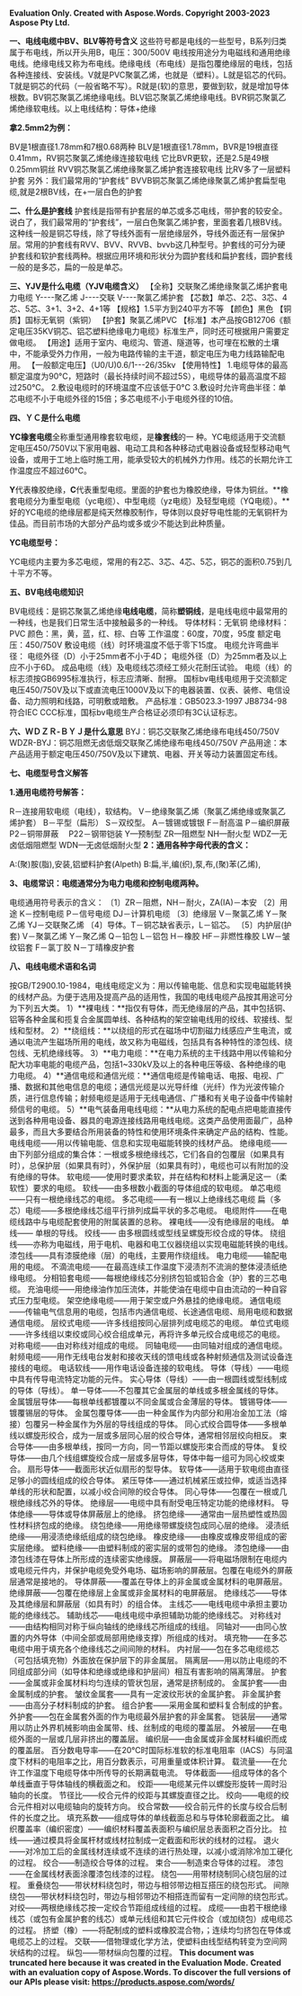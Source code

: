 ﻿**Evaluation Only. Created with Aspose.Words. Copyright 2003-2023 Aspose Pty Ltd.**

**一、电线电缆中BV、BLV等符号含义**
这些符号都是电线的一些型号，B系列归类属于布电线，所以开头用B，电压：300/500V 电线按用途分为电磁线和通用绝缘电线。绝缘电线又称为布电线。绝缘电线（布电线）是指包覆绝缘层的电线，包括各种连接线、安装线。V就是PVC聚氯乙烯，也就是（塑料）。L就是铝芯的代码。T就是铜芯的代码（一般省略不写）。R就是(软)的意思，要做到软，就是增加导体根数。BV铜芯聚氯乙烯绝缘电线。BLV铝芯聚氯乙烯绝缘电线。BVR铜芯聚氯乙烯绝缘软电线。以上电线结构：导体+绝缘

**拿2.5mm2为例：**

BV是1根直径1.78mm和7根0.68两种
BLV是1根直径1.78mm，BVR是19根直径0.41mm，RV铜芯聚氯乙烯绝缘连接软电线
它比BVR更软，还是2.5是49根0.25mm铜丝
RVV铜芯聚氯乙烯绝缘聚氯乙烯护套连接软电线
比RV多了一层塑料护套
另外：我们最常用的“护套线”
BVVB铜芯聚氯乙烯绝缘聚氯乙烯护套扁型电缆,就是2根BV线，在+一层白色的护套

**二、什么是护套线**
护套线是指带有护套层的单芯或多芯电线，带护套的较安全。说白了，我们最常用的“护套线”，一层白色聚氯乙烯护套，里面套着几根BV线。这种线一般是铜芯导线，除了导线外面有一层绝缘层外，导线外面还有一层保护层。常用的护套线有RVV、BVV、RVVB、bvvb这几种型号。护套线的可分为硬护套线和软护套线两种。根据应用环境和形状分为圆护套线和扁护套线，圆护套线一般的是多芯，扁的一般是单芯。

**三、YJV是什么电缆（YJV电缆含义）**
【全称】交联聚乙烯绝缘聚氯乙烯护套电力电缆
Y----聚乙烯 J----交联 V----聚氯乙烯护套
【芯数】单芯、2芯、3芯、4芯、5芯、3+1、3+2、4+1等
【规格】1.5平方到240平方不等
【颜色】黑色
【铜质】国标无氧铜（紫铜）
【护套】聚氯乙烯PVC
【标准】本产品按GB12706《额定电压35KV铜芯、铝芯塑料绝缘电力电缆》标准生产，同时还可根据用户需要定做电缆。
【用途】适用于室内、电缆沟、管道、隧道等，也可埋在松散的土壤中，不能承受外力作用，一般为电路传输的主干道，额定电压为电力线路输配电用。
【一般额定电压】（U0/U)0.6/1---26/35kv
【使用特性】
1\.电缆导体的最高额定温度为90°C，短路时（最长持续时间不超过5S），电缆导体的最高温度不超过250°C。
2\.敷设电缆时的环境温度不应该低于0°C
3\.敷设时允许弯曲半径：单芯电缆不小于电缆外径的15倍；多芯电缆不小于电缆外径的10倍。

**四、ＹＣ是什么电缆**

**YC橡套电缆**全称重型通用橡套软电缆，是**橡套线**的一 种。YC电缆适用于交流额定电压450/750V以下家用电器、电动工具和各种移动式电器设备或轻型移动电气设备，或用于工地上临时施工用，能承受较大的机械外力作用。线芯的长期允许工作温度应不超过60℃。

**Y**代表橡胶绝缘，**C**代表重型电缆。里面的护套也为橡胶绝缘，导体为铜丝。**橡套电缆分为重型电缆（yc电缆）、中型电缆（yz电缆）及轻型电缆（YQ电缆）。**好的YC电缆的绝缘层都是纯天然橡胶制作，导体则以良好导电性能的无氧铜杆为佳品。而目前市场的大部分产品均或多或少不能达到此种质量。

**YC电缆型号：**

YC电缆内主要为多芯电缆，常用的有2芯、3芯、4芯、5芯，铜芯的面积0.75到几十平方不等。

**五、BV电线电缆知识**

BV电缆线：是铜芯聚氯乙烯绝缘**电线电缆**，简称**塑铜线**，是电线电缆中最常用的一种线，也是我们日常生活中接触最多的一种线。
导体材料：无氧铜
绝缘材料：PVC
颜色：黑，黄，蓝，红、棕、白等
工作温度：60度，70度，95度
额定电压：450/750V
敷设电缆（线）时环境温度不低于零下15度。
电缆允许弯曲半径：
电缆外径（D）小于25mm者不小于4D；
电缆外径（D）为25mm者及以上应不小于6D。
成品电缆（线）及电缆线芯须经工频火花耐压试验。
电缆（线）的标志须按GB6995标准执行，标志应清晰、耐擦。
国标bv电线电缆用于交流额定电压450/750V及以下或直流电压1000V及以下的电器装置、仪表、装修、电信设备、动力照明和线路，可明敷或暗敷。
产品标准：GB5023.3-1997 JB8734-98 符合IEC CCC标准，国标bv电缆生产合格证必须印有3C认证标志。

**六、ＷＤＺＲ-ＢＹＪ是什么意思**
BYJ：铜芯交联聚乙烯绝缘布电线450/750V
WDZR-BYJ：铜芯阻燃无卤低烟交联聚乙烯绝缘布电线450/750V
产品用途：本产品适用于额定电压450/750V及以下建筑、电器、开关等动力装置固定布线。

**七、电缆型号含义解答**

**1.通用电缆符号解答：**

R－连接用软电缆（电线），软结构。
V－绝缘聚氯乙烯（聚氯乙烯绝缘或聚氯乙烯护套）
B－平型（扁形）
S－双绞型。
A－镀锡或镀银
F－耐高温
P－编织屏蔽
P2－铜带屏蔽　
P22－钢带铠装
Y—预制型
ZR—阻燃型
NH—耐火型
WDZ—无卤低烟阻燃型
WDN—无卤低烟耐火型
**2：通用各种字母代表的含义：**

A:(聚)胺(脂),安装,铝塑料护套(Alpeth)
B:扁,半,编(织),泵,布,(聚)苯(乙烯),

**3、电缆常识：电缆通常分为电力电缆和控制电缆两种。**

电缆通用符号表示的含义：
〔1〕ZR－阻燃，NH－耐火，ZA(IA)－本安
〔2〕用途
K－控制电缆
P－信号电缆
DJ－计算机电缆
〔3〕绝缘层
V－聚氯乙烯
Y－聚乙烯
YJ－交联聚乙烯
〔4〕导体。T－铜芯缺省表示，L－铝芯。
〔5〕内护层(护套)
V－聚氯乙烯
Y－聚乙烯
Q－铅包
L－铝包
H－橡胶
HF－非燃性橡胶
LW－皱纹铝套
F－氯丁胶
N－丁晴橡皮护套

**八、电线电缆术语和名词**

按GB/T2900.10-1984，电线电缆定义为：用以传输电能、信息和实现电磁能转换的线材产品。为便于选用及提高产品的适用性，我国的电线电缆产品按其用途可分为下列五大类。
1）**裸电线：**指仅有导体，而无绝缘层的产品，其中包括铜、铝等各种金属和揽复合金属圆单线、各种结构的架空输电线用的绞线、软接线、型线和型材。
2）**绕组线：**以绕组的形式在磁场中切割磁力线感应产生电流，或通以电流产生磁场所用的电线，故又称为电磁线，包括具有各种特性的漆包线、绕包线、无机绝缘线等。
3）**电力电缆：**在电力系统的主干线路中用以传输和分配大功率电能的电缆产品，包括1~330kV及以上的各种电压等级、各种绝缘的电力电缆。
4）**通信电缆和通信光缆：**通信电缆是传输电话、电报、电视、广播、数据和其他电信息的电缆；通信光缆是以光导纤维（光纤）作为光波传输介质，进行信息传输；射频电缆是适用于无线电通信、广播和有关电子设备中传输射频信号的电缆。
5）**电气装备用电线电缆：**从电力系统的配电点把电能直接传送到各种用电设备、器具的电源连接线路用电线电缆。这类产品使用面最广，品种最多，而且大多要结合所用装备的特性和使用环境条件来确定产品的结构、性能。
电线电缆——用以传输电能、信息和实现电磁能转换的线材产品。
绝缘电缆——由下列部分组成的集合体：一根或多根绝缘线芯，它们各自的包覆层（如果具有时），总保护层（如果具有时），外保护层（如果具有时），电缆也可以有附加的没有绝缘的导体。
软电缆——使用时要求柔软，并在结构和材料上能满足这一（柔软性）要求的电缆。
软线——由多根数小截面的导体组成的软电缆。
单芯电缆——只有一根绝缘线芯的电缆。
多芯电缆——有一根以上绝缘线芯电缆
扁（多芯）电缆——多根绝缘线芯组平行排列成扁平状的多芯电缆。
电缆附件——在电缆线路中与电缆配套使用的附属装置的总称。
裸电线——没有绝缘层的电线。
单线—— 单根的导线。
绞线—— 由多根圆线或型线呈螺旋形绞合成的导体。
绕组线——亦称为电磁线，用于电机、电器和电工仪器绕组以实现电磁能转换的电线。
漆包线——具有漆膜绝缘（层）的电线，主要用作绕组线。
电力电缆——输配电用的电缆。
不滴流电缆——在最高连续工作温度下浸渍剂不流淌的整体浸渍纸绝缘电缆。
分相铅套电缆——每根绝缘线芯分别挤包铅或铅合金（护）套的三芯电缆。
充油电缆——用绝缘油作加压流体，并能使油在电缆中自由流动的一种自容式压力型电缆。
架空绝缘电缆——用于架空或户外悬挂的绝缘电缆。
通信电缆——传输电气信息用的电缆，包括市内通信电缆、长途通信电缆、局用电缆和数据通信电缆。
层绞式电缆——许多线组按同心层排列成电缆芯的电缆。
单位式电缆——许多线组以束绞或同心绞合组成单元，再将许多单元绞合成电缆芯的电缆。
对称电缆——由对称线对组成的电缆。
同轴电缆——由同轴对组成的通信电缆。
射频电缆——用作无线电台发射和接收天线的馈电线或各种射频通信及测试设备连接线的电缆。
电话软线——用作电话设备连接的软电线。
导体（导线）——电缆中具有传导电流特定功能的元件。
实心导体（导线）——由一根圆线或型线制成的导体（导线）。
单一导体——不包覆其它金属层的单线或多根金属线的导体。
金属镀层导体——每根单线都镀覆以不同金属或合金薄层的导体。
镀锡导体——镀覆锡层的导体。
金属包覆导体——由一种金属作为内部分和用冶金加工法（熔接）包覆另一种金属作为外层的导线组成的导体。
同心式绞合圆导体——多根单线以螺旋形绞合，成为一层或多层同心层的绞合导体，通常相邻层绞向相反。
束合导体——由多根单线，按同一方向，同一节距以螺旋形束合而成的导体。
复绞导体——由几个线组螺旋绞合成一层或多层导体，导体中每一组可为同心绞或束合。
扇形导体——截面形状近似扇形的型导体。
软导体——适用于软电缆由直径足够小的圆线组成的绞合导体。
紧压导体——通过机械紧压或拉伸，或适当选择单线的形状和配置，以减小绞合间隙的绞合导体。
同心导体——包覆在一根或几根绝缘线芯外的导体。
绝缘层——电缆中具有耐受电压特定功能的绝缘材料。
导体绝缘——导体或导体屏蔽层上的绝缘。
挤包绝缘——通常由一层热塑性或热固性材料挤包成的绝缘。
绕包绝缘——用绝缘带螺旋绕包成同心层的绝缘。
浸渍纸绝缘——用浸渍绝缘纸组成的绕包绝缘。
橡皮绝缘——由橡皮或橡皮带组成的密实层绝缘。
塑料绝缘——由塑料制成的密实层的或带包的绝缘。
漆包绝缘——由漆包线漆在导体上所形成的连续密实绝缘膜。
屏蔽层——将电磁场限制在电缆内或电缆元件内，并保护电缆免受外电场、磁场影响的屏蔽层。包覆在电缆外的屏蔽层通常是接地的。
导体屏蔽——覆盖在导体上的非金属或金属材料的电屏蔽层。
绝缘屏蔽——包覆在绝缘层上金属或非金属材料的电屏蔽层。
绝缘线芯——导体及其绝缘层和屏蔽层（如具有时）的组合体。
主线芯——电线电缆中承担主要功能的绝缘线芯。
辅助线芯——电线电缆中承担辅助功能的绝缘线芯。
对称线对——由结构相同对称于纵向轴线的绝缘线芯所组成的线组。
同轴对——由同心放置的内外导体（中间全部或局部用绝缘支撑）所组成的线对。
填充物——在多芯电缆中用于填充各个绝缘线芯之间间隙的材料。
内衬层——包在多芯电缆缆芯（可包括填充物）外面放在保护层下的非金属层。
隔离层——用以防止电缆的不同组成部分间（如导体和绝缘或绝缘和护层间）相互有害影响的隔离薄层。
护套——金属或非金属材料均匀连续的管状包层，通常是挤制成的。
金属护套——由金属制成的护套。
皱纹金属套——具有一定波纹形状的金属护套。
非金属护套——由高分子材料制成的护套。
组合护套——采用金属和塑料复合制成的护套。
外护套——包在金属套外面的作为电缆最外层护套的非金属套。
铠装层——通常用以防止外界机械影响由金属带、线、丝制成的电缆的覆盖层。
外被层——在电缆外面的一层或几层非挤出的覆盖层。
编织层——由金属或非金属材料编织而成的覆盖层。
百分数电导率——在20℃时国际标准软的标准电阻率（IACS）与同温度下材料的电阻率之比，用百分数表示，可用重量或体积计算。
载流量——在允许工作温度下电缆导体中所传导的长期满载电流。
导体截面——组成导体的各个单线垂直于导体轴线的横截面之和。
绞距——电缆某元件以螺旋形旋转一周时沿轴向的长度。
节径比——绞合元件的绞距与其螺旋直径之比。
绞向——电缆的绞合元件相对以电缆轴向的旋转方向。
绞合常数——绞合前元件的长度与绞合后制件的长度之比。
填充系数——组成导体的单线截面总和与导体轮廓截面之比。
编织覆盖率（编织密度）——编织材料覆盖表面积与编织层总表面积之百分比。
拉线——通过模具将金属杆材或线材拉制成一定截面和形状的线材的过程。
退火——对冷加工后的金属线材连续或不连续的进行热处理，以减小或消除冷加工硬化的过程。
绞合——制造绞合导体的过程。
束合——制造束合导体的过程。
漆包——在金属线材表面涂覆漆包线漆的过程。
绕包——用带材绕制同心绕包层的过程。
重叠绕包——带状材料绕包时，带边与相邻带边相互搭压的绕包形式。
间隙绕包——带状材料绕包时，带边与相邻带边不相搭连而留有一定间隙的绕包形式。
对绞——两根绝缘线芯按一定绞合节距组成线组的过程。
成缆——由若干根绝缘线芯（或包有金属护套的线芯）或单元线组和其它元件绞合（或加绕包）成电缆芯的过程。
挤塑（橡）——将配制成的塑料或橡胶混合物，；连续均匀挤包在导体或电缆芯上的过程。
交联——借物理或化学方法，使塑料由线型结构转变为空间网状结构的过程。
纵包——带材纵向包覆的过程。
**This document was truncated here because it was created in the Evaluation Mode.**
**Created with an evaluation copy of Aspose.Words. To discover the full versions of our APIs please visit: https://products.aspose.com/words/**

